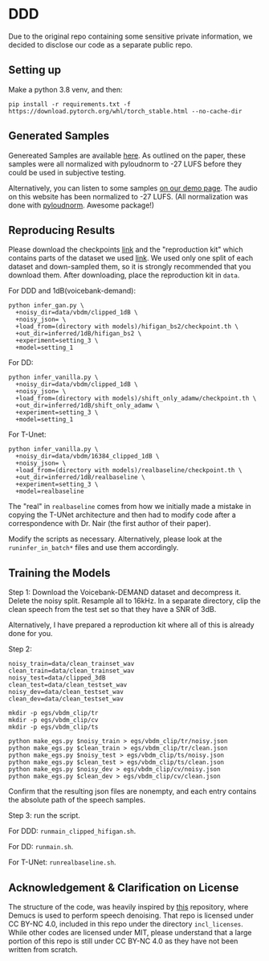 # DDD

Due to the original repo containing some sensitive private information, we decided to disclose our code as a separate public repo.

## Setting up

Make a python 3.8 venv, and then:

```
pip install -r requirements.txt -f https://download.pytorch.org/whl/torch_stable.html --no-cache-dir
```

## Generated Samples

Genereated Samples are available [here](https://drive.google.com/file/d/1b3Id8LVFHVhs5SpxI9emvUOt3ofbDHIz/view?usp=sharing). As outlined on the paper, these samples were all normalized with pyloudnorm to -27 LUFS before they could be used in subjective testing.

Alternatively, you can listen to some samples [on our demo page](https://stet-stet.github.io/DDD/). The audio on this website has been normalized to -27 LUFS. (All normalization was done with [pyloudnorm](https://github.com/csteinmetz1/pyloudnorm). Awesome package!)

## Reproducing Results

Please download the checkpoints [link](https://drive.google.com/file/d/1UeJLcp3riu5MiB0mgQ-vS4zI3yCoqY62/view?usp=sharing) and the "reproduction kit" which contains parts of the dataset we used [link](https://drive.google.com/file/d/1-cXl2RSreqYQLv-yNLaDnsa3eKEiC1hJ/view?usp=sharing). We used only one split of each dataset and down-sampled them, so it is strongly recommended that you download them. After downloading, place the reproduction kit in `data`.

For DDD and 1dB(voicebank-demand):
```
python infer_gan.py \
  +noisy_dir=data/vbdm/clipped_1dB \
  +noisy_json= \
  +load_from=(directory with models)/hifigan_bs2/checkpoint.th \
  +out_dir=inferred/1dB/hifigan_bs2 \
  +experiment=setting_3 \
  +model=setting_1
```

For DD:
```
python infer_vanilla.py \
  +noisy_dir=data/vbdm/clipped_1dB \
  +noisy_json= \
  +load_from=(directory with models)/shift_only_adamw/checkpoint.th \
  +out_dir=inferred/1dB/shift_only_adamw \
  +experiment=setting_3 \
  +model=setting_1
```

For T-Unet:
```
python infer_vanilla.py \
  +noisy_dir=data/vbdm/16384_clipped_1dB \
  +noisy_json= \
  +load_from=(directory with models)/realbaseline/checkpoint.th \
  +out_dir=inferred/1dB/realbaseline \
  +experiment=setting_3 \
  +model=realbaseline
```

The "real" in `realbaseline` comes from how we initially made a mistake in copying the T-UNet architecture and then had to modify code after a correspondence with Dr. Nair (the first author of their paper).

Modify the scripts as necessary. Alternatively, please look at the `runinfer_in_batch*` files and use them accordingly.

## Training the Models

Step 1: Download the Voicebank-DEMAND dataset and decompress it. Delete the noisy split. Resample all to 16kHz. In a separate directory, clip the clean speech from the test set so that they have a SNR of 3dB. 

Alternatively, I have prepared a reproduction kit where all of this is already done for you.

Step 2: 
```
noisy_train=data/clean_trainset_wav
clean_train=data/clean_trainset_wav
noisy_test=data/clipped_3dB
clean_test=data/clean_testset_wav
noisy_dev=data/clean_testset_wav
clean_dev=data/clean_testset_wav

mkdir -p egs/vbdm_clip/tr
mkdir -p egs/vbdm_clip/cv
mkdir -p egs/vbdm_clip/ts

python make_egs.py $noisy_train > egs/vbdm_clip/tr/noisy.json
python make_egs.py $clean_train > egs/vbdm_clip/tr/clean.json
python make_egs.py $noisy_test > egs/vbdm_clip/ts/noisy.json
python make_egs.py $clean_test > egs/vbdm_clip/ts/clean.json
python make_egs.py $noisy_dev > egs/vbdm_clip/cv/noisy.json
python make_egs.py $clean_dev > egs/vbdm_clip/cv/clean.json

```

Confirm that the resulting json files are nonempty, and each entry contains the absolute path of the speech samples.

Step 3: run the script.

For DDD: `runmain_clipped_hifigan.sh`.

For DD: `runmain.sh`.

For T-UNet: `runrealbaseline.sh`.

## Acknowledgement & Clarification on License

The structure of the code, was heavily inspired by [this](https://github.com/facebookresearch/denoiser) repository, where Demucs is used to perform speech denoising. That repo is licensed under CC BY-NC 4.0, included in this repo under the directory `incl_licenses`. While other codes are licensed under MIT, please understand that a large portion of this repo is still under CC BY-NC 4.0 as they have not been written from scratch. 

